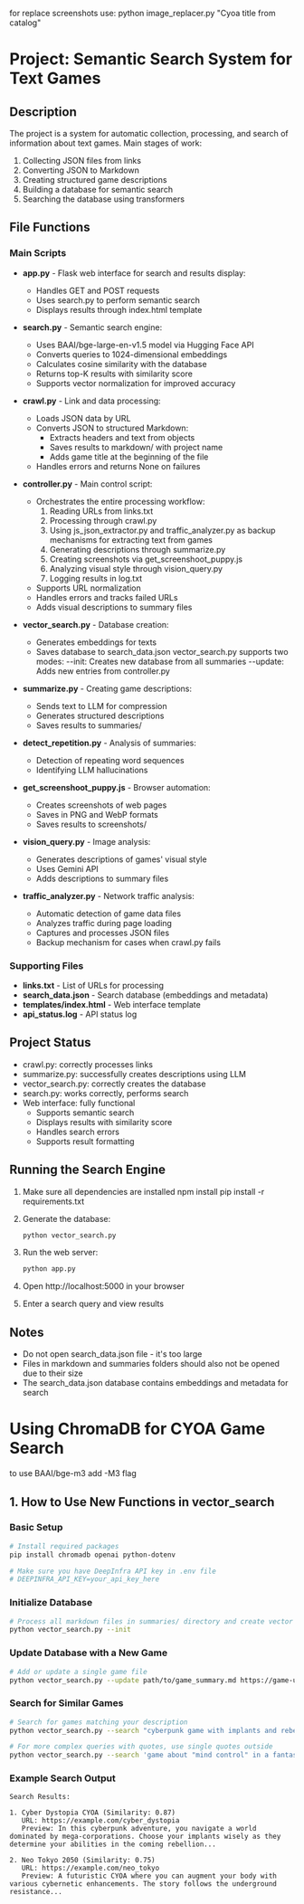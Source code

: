 for replace screenshots use:    python image_replacer.py "Cyoa title from catalog"




# Project: Semantic Search System for Text Games

## Description
The project is a system for automatic collection, processing, and search of information about text games. Main stages of work:
1. Collecting JSON files from links
2. Converting JSON to Markdown
3. Creating structured game descriptions
4. Building a database for semantic search
5. Searching the database using transformers

## File Functions

### Main Scripts
  
- **app.py** - Flask web interface for search and results display:
  - Handles GET and POST requests
  - Uses search.py to perform semantic search
  - Displays results through index.html template

- **search.py** - Semantic search engine:
  - Uses BAAI/bge-large-en-v1.5 model via Hugging Face API
  - Converts queries to 1024-dimensional embeddings
  - Calculates cosine similarity with the database
  - Returns top-K results with similarity score
  - Supports vector normalization for improved accuracy

- **crawl.py** - Link and data processing:
  - Loads JSON data by URL
  - Converts JSON to structured Markdown:
    - Extracts headers and text from objects
    - Saves results to markdown/ with project name
    - Adds game title at the beginning of the file
  - Handles errors and returns None on failures

- **controller.py** - Main control script:
  - Orchestrates the entire processing workflow:
    1. Reading URLs from links.txt
    2. Processing through crawl.py
    3. Using js_json_extractor.py and traffic_analyzer.py as backup mechanisms for extracting text from games
    4. Generating descriptions through summarize.py
    5. Creating screenshots via get_screenshoot_puppy.js
    6. Analyzing visual style through vision_query.py
    7. Logging results in log.txt
  - Supports URL normalization
  - Handles errors and tracks failed URLs
  - Adds visual descriptions to summary files

- **vector_search.py** - Database creation:
  - Generates embeddings for texts
  - Saves database to search_data.json
  vector_search.py supports two modes:
--init: Creates new database from all summaries
--update: Adds new entries from controller.py

- **summarize.py** - Creating game descriptions:
  - Sends text to LLM for compression
  - Generates structured descriptions
  - Saves results to summaries/

- **detect_repetition.py** - Analysis of summaries:
  - Detection of repeating word sequences
  - Identifying LLM hallucinations

- **get_screenshoot_puppy.js** - Browser automation:
  - Creates screenshots of web pages
  - Saves in PNG and WebP formats
  - Saves results to screenshots/

- **vision_query.py** - Image analysis:
  - Generates descriptions of games' visual style
  - Uses Gemini API
  - Adds descriptions to summary files

- **traffic_analyzer.py** - Network traffic analysis:
  - Automatic detection of game data files
  - Analyzes traffic during page loading
  - Captures and processes JSON files
  - Backup mechanism for cases when crawl.py fails

### Supporting Files
- **links.txt** - List of URLs for processing
- **search_data.json** - Search database (embeddings and metadata)
- **templates/index.html** - Web interface template
- **api_status.log** - API status log

## Project Status
- crawl.py: correctly processes links
- summarize.py: successfully creates descriptions using LLM
- vector_search.py: correctly creates the database
- search.py: works correctly, performs search
- Web interface: fully functional
  - Supports semantic search
  - Displays results with similarity score
  - Handles search errors
  - Supports result formatting

## Running the Search Engine
1. Make sure all dependencies are installed
npm install
pip install -r requirements.txt

2. Generate the database:
   ```bash
   python vector_search.py
   ```
3. Run the web server:
   ```bash
   python app.py
   ```
4. Open http://localhost:5000 in your browser
5. Enter a search query and view results

## Notes
- Do not open search_data.json file - it's too large
- Files in markdown and summaries folders should also not be opened due to their size
- The search_data.json database contains embeddings and metadata for search













# Using ChromaDB for CYOA Game Search

to use BAAI/bge-m3 add -M3 flag

## 1. How to Use New Functions in vector_search

### Basic Setup
```bash
# Install required packages
pip install chromadb openai python-dotenv

# Make sure you have DeepInfra API key in .env file
# DEEPINFRA_API_KEY=your_api_key_here
```

### Initialize Database
```bash
# Process all markdown files in summaries/ directory and create vector database
python vector_search.py --init
```

### Update Database with a New Game
```bash
# Add or update a single game file
python vector_search.py --update path/to/game_summary.md https://game-url.com
```

### Search for Similar Games
```bash
# Search for games matching your description
python vector_search.py --search "cyberpunk game with implants and rebellion"

# For more complex queries with quotes, use single quotes outside
python vector_search.py --search 'game about "mind control" in a fantasy setting'
```

### Example Search Output
```
Search Results:

1. Cyber Dystopia CYOA (Similarity: 0.87)
   URL: https://example.com/cyber_dystopia
   Preview: In this cyberpunk adventure, you navigate a world dominated by mega-corporations. Choose your implants wisely as they determine your abilities in the coming rebellion...

2. Neo Tokyo 2050 (Similarity: 0.75)
   URL: https://example.com/neo_tokyo
   Preview: A futuristic CYOA where you can augment your body with various cybernetic enhancements. The story follows the underground resistance...
``` 